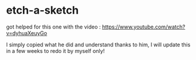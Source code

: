 # etch-a-sketch

got helped for this one with the video : https://www.youtube.com/watch?v=dyhuaXeuyGo

I simply copied what he did and understand thanks to him, I will update this in a few weeks to redo it by myself only!